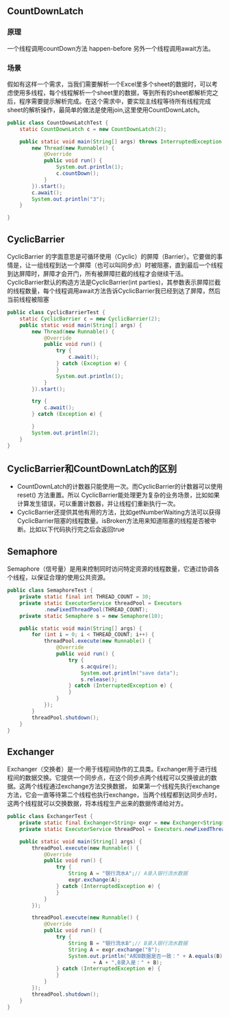 ## CountDownLatch
### 原理
一个线程调用countDown方法 happen-before 另外一个线程调用await方法。
### 场景
假如有这样一个需求，当我们需要解析一个Excel里多个sheet的数据时，可以考虑使用多线程，每个线程解析一个sheet里的数据，等到所有的sheet都解析完之后，程序需要提示解析完成。在这个需求中，要实现主线程等待所有线程完成sheet的解析操作，最简单的做法是使用join,这里使用CountDownLatch。

```java
public class CountDownLatchTest {
	static CountDownLatch c = new CountDownLatch(2);

	public static void main(String[] args) throws InterruptedException {
		new Thread(new Runnable() {
			@Override
			public void run() {
				System.out.println(1);
				c.countDown();
			}
		}).start();
		c.await();
		System.out.println("3");
	}

}
```
## CyclicBarrier
CyclicBarrier 的字面意思是可循环使用（Cyclic）的屏障（Barrier）。它要做的事情是，让一组线程到达一个屏障（也可以叫同步点）时被阻塞，直到最后一个线程到达屏障时，屏障才会开门，所有被屏障拦截的线程才会继续干活。CyclicBarrier默认的构造方法是CyclicBarrier(int parties)，其参数表示屏障拦截的线程数量，每个线程调用await方法告诉CyclicBarrier我已经到达了屏障，然后当前线程被阻塞

```java
public class CyclicBarrierTest {
	static CyclicBarrier c = new CyclicBarrier(2);
	public static void main(String[] args) {
		new Thread(new Runnable() {
			@Override
			public void run() {
				try {
					c.await();
				} catch (Exception e) {
				}
				System.out.println(1);
			}
		}).start();

		try {
			c.await();
		} catch (Exception e) {

		}
		System.out.println(2);
	}
}
```

## CyclicBarrier和CountDownLatch的区别
* CountDownLatch的计数器只能使用一次。而CyclicBarrier的计数器可以使用reset() 方法重置。所以     CyclicBarrier能处理更为复杂的业务场景，比如如果计算发生错误，可以重置计数器，并让线程们重新执行一次。
* CyclicBarrier还提供其他有用的方法，比如getNumberWaiting方法可以获得CyclicBarrier阻塞的线程数量。isBroken方法用来知道阻塞的线程是否被中断。比如以下代码执行完之后会返回true

## Semaphore
Semaphore（信号量）是用来控制同时访问特定资源的线程数量，它通过协调各个线程，以保证合理的使用公共资源。
```java
public class SemaphoreTest {
	private static final int THREAD_COUNT = 30;
	private static ExecutorService threadPool = Executors
			.newFixedThreadPool(THREAD_COUNT);
	private static Semaphore s = new Semaphore(10);

	public static void main(String[] args) {
		for (int i = 0; i < THREAD_COUNT; i++) {
			threadPool.execute(new Runnable() {
				@Override
				public void run() {
					try {
						s.acquire();
						System.out.println("save data");
						s.release();
					} catch (InterruptedException e) {
					}
				}
			});
		}
		threadPool.shutdown();
	}
}
```

## Exchanger
Exchanger（交换者）是一个用于线程间协作的工具类。Exchanger用于进行线程间的数据交换。它提供一个同步点，在这个同步点两个线程可以交换彼此的数据。这两个线程通过exchange方法交换数据， 如果第一个线程先执行exchange方法，它会一直等待第二个线程也执行exchange，当两个线程都到达同步点时，这两个线程就可以交换数据，将本线程生产出来的数据传递给对方。

```java
public class ExchangerTest {
	private static final Exchanger<String> exgr = new Exchanger<String>();
	private static ExecutorService threadPool = Executors.newFixedThreadPool(2);

	public static void main(String[] args) {
		threadPool.execute(new Runnable() {
			@Override
			public void run() {
				try {
					String A = "银行流水A";// A录入银行流水数据
					exgr.exchange(A);
				} catch (InterruptedException e) {
				}
			}
		});

		threadPool.execute(new Runnable() {
			@Override
			public void run() {
				try {
					String B = "银行流水B";// B录入银行流水数据
					String A = exgr.exchange("B");
					System.out.println("A和B数据是否一致：" + A.equals(B) + ",A录入的是："
							+ A + ",B录入是：" + B);
				} catch (InterruptedException e) {
				}
			}
		});
		threadPool.shutdown();
	}
}
```